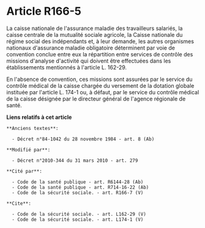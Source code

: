 # Article R166-5

La caisse nationale de l'assurance maladie des travailleurs salariés, la caisse centrale de la mutualité sociale agricole, la
Caisse nationale du régime social des indépendants et, à leur demande, les autres organismes nationaux d'assurance maladie
obligatoire déterminent par voie de convention conclue entre eux la répartition entre services de contrôle des missions
d'analyse d'activité qui doivent être effectuées dans les établissements mentionnés à l'article L. 162-29. 

En l'absence de convention, ces missions sont assurées par le service du contrôle médical de la caisse chargée du versement
de la dotation globale instituée par l'article L. 174-1 ou, à défaut, par le service du contrôle médical de la caisse
désignée par le directeur général de l'agence régionale de santé.

**Liens relatifs à cet article**

	**Anciens textes**:

	  - Décret n°84-1042 du 28 novembre 1984 - art. 8 (Ab)

	**Modifié par**:

	  - Décret n°2010-344 du 31 mars 2010 - art. 279

	**Cité par**:

	  - Code de la santé publique - art. R6144-28 (Ab)
	  - Code de la santé publique - art. R714-16-22 (Ab)
	  - Code de la sécurité sociale. - art. R166-7 (V)

	**Cite**:

	  - Code de la sécurité sociale. - art. L162-29 (V)
	  - Code de la sécurité sociale. - art. L174-1 (V)
